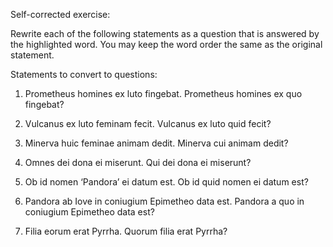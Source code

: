 Self-corrected exercise:

Rewrite each of the following statements as a question that is answered by the highlighted word. You may keep the word order the same as the original statement.

Statements to convert to questions:
1. Prometheus homines ex luto fingebat. Prometheus homines ex quo fingebat?

2. Vulcanus ex luto feminam fecit. Vulcanus ex luto quid fecit?

3. Minerva huic feminae animam dedit. Minerva cui animam dedit?

4. Omnes dei dona ei miserunt. Qui dei dona ei miserunt?

5. Ob id nomen ‘Pandora’ ei datum est. Ob id quid nomen ei datum est?

6. Pandora ab Iove in coniugium Epimetheo data est. Pandora a quo in coniugium Epimetheo data est?

7. Filia eorum erat Pyrrha. Quorum filia erat Pyrrha?
